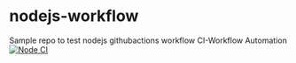 # nodejs-workflow
Sample repo to test nodejs githubactions workflow
CI-Workflow Automation
[![Node CI](https://github.com/Adithyavj/nodejs-workflow/actions/workflows/main.yml/badge.svg)](https://github.com/Adithyavj/nodejs-workflow/actions/workflows/main.yml)
